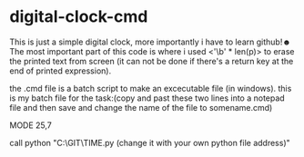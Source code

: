 
# digital-clock-cmd
 This is just a simple digital clock, more importantly i have to learn github!☻
 The most important part of this code is where i used <'\b' * len(p)> to erase the
 printed text from screen (it can not be done if there's a return key at the end of
 printed expression).
 
 the .cmd file is a batch script to make an excecutable file (in windows). 
 this is my batch file for the task:(copy and past these two lines into a
 notepad file and then save and change the name of the file to somename.cmd)


MODE 25,7

call python "C:\\GIT\\TIME.py (change it with your own python file address)"

